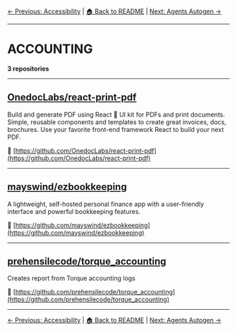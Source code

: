 [← Previous: Accessibility](accessibility.txt) | [🏠 Back to README](../README.md) | [Next: Agents Autogen →](agents-autogen.txt)

---

# ACCOUNTING

**3 repositories**

---

## [OnedocLabs/react-print-pdf](https://github.com/OnedocLabs/react-print-pdf)

Build and generate PDF using React 📄 UI kit for PDFs and print documents. Simple, reusable components and templates to create great invoices, docs, brochures. Use your favorite front-end framework React to build your next PDF.

🔗 [https://github.com/OnedocLabs/react-print-pdf](https://github.com/OnedocLabs/react-print-pdf)

---

## [mayswind/ezbookkeeping](https://github.com/mayswind/ezbookkeeping)

A lightweight, self-hosted personal finance app with a user-friendly interface and powerful bookkeeping features.

🔗 [https://github.com/mayswind/ezbookkeeping](https://github.com/mayswind/ezbookkeeping)

---

## [prehensilecode/torque_accounting](https://github.com/prehensilecode/torque_accounting)

Creates report from Torque accounting logs

🔗 [https://github.com/prehensilecode/torque_accounting](https://github.com/prehensilecode/torque_accounting)

---


[← Previous: Accessibility](accessibility.txt) | [🏠 Back to README](../README.md) | [Next: Agents Autogen →](agents-autogen.txt)
